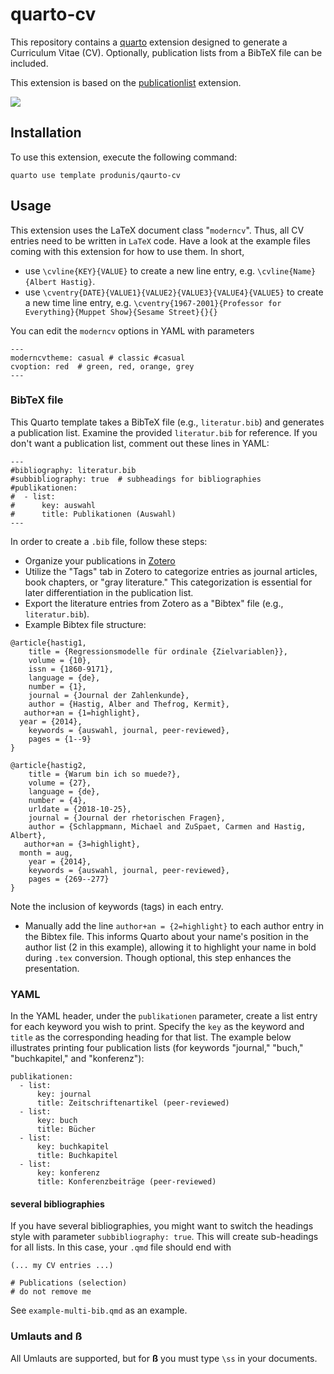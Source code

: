 # quarto-cv

This repository contains a [quarto](https://quarto.org) extension designed to generate a Curriculum Vitae (CV). Optionally, publication lists from a BibTeX file can be included. 

This extension is based on the [publicationlist](https://github.com/produnis/publicationlist) extension.


![](https://www.produnis.de/blog/posts/2021-04-19-publikationsliste-im-lebenslauf-mit-latex/lebenslauf.png)

## Installation

To use this extension, execute the following command:

`quarto use template produnis/qaurto-cv`


## Usage
This extension uses the LaTeX document class "`moderncv`". Thus, all CV entries need to be written in `LaTeX` code. Have a look at the example files coming with this extension for how to use them. In short,

- use `\cvline{KEY}{VALUE}` to create a new line entry, e.g. `\cvline{Name}{Albert Hastig}`.
- use `\cventry{DATE}{VALUE1}{VALUE2}{VALUE3}{VALUE4}{VALUE5}` to create a new time line entry, e.g. `\cventry{1967-2001}{Professor for Everything}{Muppet Show}{Sesame Street}{}{}`

You can edit the `moderncv` options in YAML with parameters

```
---
moderncvtheme: casual # classic #casual
cvoption: red  # green, red, orange, grey
---
```
### BibTeX file

This Quarto template takes a BibTeX file (e.g., `literatur.bib`) and generates a publication list. Examine the provided `literatur.bib` for reference.
If you don't want a publication list, comment out these lines in YAML:

```
---
#bibliography: literatur.bib
#subbibliography: true  # subheadings for bibliographies
#publikationen:
#  - list:
#      key: auswahl
#      title: Publikationen (Auswahl)
---
```

In order to create a `.bib` file, follow these steps:

- Organize your publications in [Zotero](https://www.zotero.org)
- Utilize the "Tags" tab in Zotero to categorize entries as journal articles, book chapters, or "gray literature." This categorization is essential for later differentiation in the publication list.
- Export the literature entries from Zotero as a "Bibtex" file (e.g., `literatur.bib`).
- Example Bibtex file structure:

```
@article{hastig1,
    title = {Regressionsmodelle für ordinale {Zielvariablen}},
    volume = {10},
    issn = {1860-9171},
    language = {de},
    number = {1},
    journal = {Journal der Zahlenkunde},
    author = {Hastig, Alber and Thefrog, Kermit},
   author+an = {1=highlight},
  year = {2014},
    keywords = {auswahl, journal, peer-reviewed},
    pages = {1--9}
}

@article{hastig2,
    title = {Warum bin ich so muede?},
    volume = {27},
    language = {de},
    number = {4},
    urldate = {2018-10-25},
    journal = {Journal der rhetorischen Fragen},
    author = {Schlappmann, Michael and ZuSpaet, Carmen and Hastig, Albert},
   author+an = {3=highlight},
  month = aug,
    year = {2014},
    keywords = {auswahl, journal, peer-reviewed},
    pages = {269--277}
}
```
Note the inclusion of keywords (tags) in each entry.

- Manually add the line  `author+an = {2=highlight}` to each author entry in the Bibtex file. This informs Quarto about your name's position in the author list (2 in this example), allowing it to highlight your name in bold during  `.tex` conversion. Though optional, this step enhances the presentation.

### YAML

In the YAML header, under the `publikationen` parameter, create a list entry for each keyword you wish to print. Specify the `key` as the keyword and `title` as the corresponding heading for that list. The example below illustrates printing four publication lists (for keywords "journal," "buch," "buchkapitel," and "konferenz"):

```
publikationen:
  - list:
      key: journal
      title: Zeitschriftenartikel (peer-reviewed)
  - list:
      key: buch
      title: Bücher   
  - list:
      key: buchkapitel
      title: Buchkapitel
  - list:
      key: konferenz
      title: Konferenzbeiträge (peer-reviewed) 
```

#### several bibliographies
If you have several bibliographies, you might want to switch the headings style with parameter `subbibliography: true`. This will create sub-headings for all lists. In this case, your `.qmd` file should end with

```
(... my CV entries ...)

# Publications (selection)
# do not remove me

```

See `example-multi-bib.qmd` as an example.

### Umlauts and ß

All Umlauts are supported, but for **ß** you must type `\ss` in your documents.

